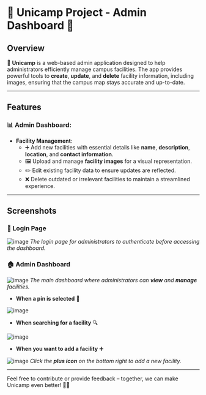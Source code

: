 # 🌟 Unicamp Project - Admin Dashboard 🌟

## Overview

🏫 **Unicamp** is a web-based admin application designed to help administrators efficiently manage campus facilities. The app provides powerful tools to **create**, **update**, and **delete** facility information, including images, ensuring that the campus map stays accurate and up-to-date.

---

## Features

### 📊 Admin Dashboard:
- **Facility Management**:
  - ➕ Add new facilities with essential details like **name**, **description**, **location**, and **contact information**.
  - 🖼️ Upload and manage **facility images** for a visual representation.
  - ✏️ Edit existing facility data to ensure updates are reflected.
  - ❌ Delete outdated or irrelevant facilities to maintain a streamlined experience.

---

## Screenshots

### 🔑 Login Page
![image](https://github.com/user-attachments/assets/cb905319-d225-4553-aa17-72a2059424e2)
*The login page for administrators to authenticate before accessing the dashboard.*

### 🏠 Admin Dashboard
![image](https://github.com/user-attachments/assets/1b0cb04a-75b8-40e7-b132-7edbbd43009f)
*The main dashboard where administrators can **view** and **manage** facilities.*

- **When a pin is selected** 📍
  
![image](https://github.com/user-attachments/assets/4e934f48-ca3a-4827-b39a-e7e128b709ed)

- **When searching for a facility** 🔍
  
![image](https://github.com/user-attachments/assets/cede14b2-d497-4e54-99ea-438c3e59a410)

- **When you want to add a facility** ➕
  
![image](https://github.com/user-attachments/assets/017775ce-53b0-452e-bd75-8a8da5816fdb)
*Click the **plus icon** on the bottom right to add a new facility.*

---

Feel free to contribute or provide feedback – together, we can make Unicamp even better! 💪✨
